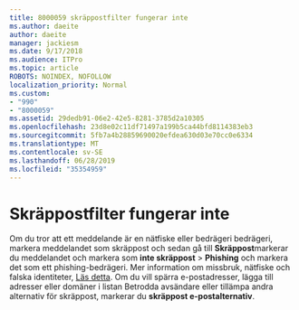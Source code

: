 ```yaml
---
title: 8000059 skräppostfilter fungerar inte
ms.author: daeite
author: daeite
manager: jackiesm
ms.date: 9/17/2018
ms.audience: ITPro
ms.topic: article
ROBOTS: NOINDEX, NOFOLLOW
localization_priority: Normal
ms.custom:
- "990"
- "8000059"
ms.assetid: 29dedb91-06e2-42e5-8281-3785d2a10305
ms.openlocfilehash: 23d8e02c11df71497a199b5ca44bfd8114383eb3
ms.sourcegitcommit: 5fb7a4b28859690020efdea630d03e70cc0e6334
ms.translationtype: MT
ms.contentlocale: sv-SE
ms.lasthandoff: 06/28/2019
ms.locfileid: "35354959"
---
```

# <a name="spam-filter-not-working"></a>Skräppostfilter fungerar inte

Om du tror att ett meddelande är en nätfiske eller bedrägeri bedrägeri, markera meddelandet som skräppost och sedan gå till **Skräppost**markerar du meddelandet och markera som **inte skräppost** \> **Phishing** och markera det som ett phishing-bedrägeri. Mer information om missbruk, nätfiske och falska identiteter, [Läs detta](https://support.office.com/article/0d882ea5-eedc-4bed-aebc-079ffa1105a3). Om du vill spärra e-postadresser, lägga till adresser eller domäner i listan Betrodda avsändare eller tillämpa andra alternativ för skräppost, markerar du **skräppost e-postalternativ**.
  